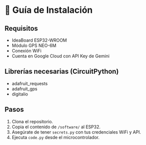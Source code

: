 # 🔧 Guía de Instalación

## Requisitos
- IdeaBoard ESP32-WROOM
- Módulo GPS NEO-6M
- Conexión WiFi
- Cuenta en Google Cloud con API Key de Gemini

## Librerías necesarias (CircuitPython)
- adafruit_requests
- adafruit_gps
- digitalio

## Pasos
1. Clona el repositorio.
2. Copia el contenido de `/software/` al ESP32.
3. Asegúrate de tener `secrets.py` con tus credenciales WiFi y API.
4. Ejecuta `code.py` desde el microcontrolador.
